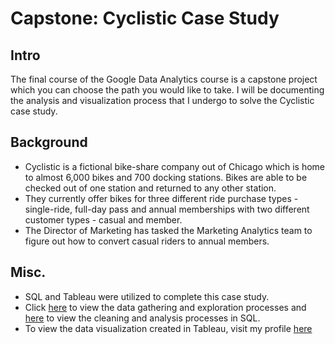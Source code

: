 # Capstone: Cyclistic Case Study
## Intro
The final course of the Google Data Analytics course is a capstone project which you can choose the path you would like to take. I will be documenting the analysis and visualization process that I undergo to solve the Cyclistic case study.
## Background
- Cyclistic is a fictional bike-share company out of Chicago which is home to almost 6,000 bikes and 700 docking stations. Bikes are able to be checked out of one station and returned to any other station.
- They currently offer bikes for three different ride purchase types - single-ride, full-day pass and annual memberships with two different customer types - casual and member.
- The Director of Marketing has tasked the Marketing Analytics team to figure out how to convert casual riders to annual members.
## Misc.
- SQL and Tableau were utilized to complete this case study.
- Click [here](https://github.com/jmcclure711/Google_Cyclistic_Case_Study/blob/main/gathering_%2B%20_exploration.sql) to view the data gathering and exploration processes and [here](https://github.com/jmcclure711/Google_Cyclistic_Case_Study/blob/main/data_cleaning_%2B_analysis.sql) to view the cleaning and analysis processes in SQL.
- To view the data visualization created in Tableau, visit my profile [here](https://public.tableau.com/app/profile/john.mcclure8534/vizzes) 
